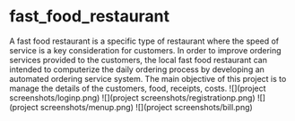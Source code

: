 # fast_food_restaurant
A fast food restaurant is a specific type of restaurant where the speed of service is a key consideration for customers. In order to improve ordering services provided to the  customers, the local fast food restaurant can intended to computerize the daily ordering process by developing an automated ordering service system. The main objective of this project is to manage the details of the customers, food, receipts, costs.
![](project screenshots/loginp.png)
![](project screenshots/registrationp.png)
![](project screenshots/menup.png)
![](project screenshots/bill.png)
